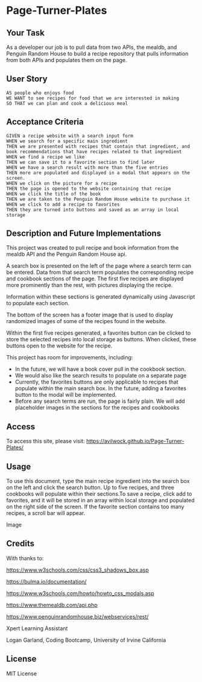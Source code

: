 # Page-Turner-Plates

## Your Task

As a developer our job is to pull data from two APIs, the mealdb, and Penguin Random House to build a recipe repository that pulls information from both APIs and populates them on the page.

## User Story
```
AS people who enjoys food
WE WANT to see recipes for food that we are interested in making
SO THAT we can plan and cook a delicious meal

```

## Acceptance Criteria

```
GIVEN a recipe website with a search input form
WHEN we search for a specific main ingredient
THEN we are presented with recipes that contain that ingredient, and book recommendations that have recipes related to that ingredient
WHEN we find a recipe we like
THEN we can save it to a favorite section to find later
WHEN we have a search result with more than the five entries
THEN more are populated and displayed in a modal that appears on the screen.
WHEN we click on the picture for a recipe
THEN the page is opened to the website containing that recipe
WHEN we click the title of the book
THEN we are taken to the Penguin Random House website to purchase it
WHEN we click to add a recipe to favorites
THEN they are turned into buttons and saved as an array in local storage

```

## Description and Future Implementations

This project was created to pull recipe and book information from the mealdb API and the Penguin Random House api. 

A search box is presented on the left of the page where a search term can be entered. Data from that search term populates the corresponding recipe and cookbook sections of the page. The first five recipes are displayed more prominently than the rest, with pictures displaying the recipe.

Information within these sections is generated dynamically using Javascript to populate each section.

The bottom of the screen has a footer image that is used to display randomized images of some of the recipes found in the website.

Within the first five recipes generated, a favorites button can be clicked to store the selected recipes into local storage as buttons. When clicked, these buttons open to the website for the recipe.

This project has room for improvements, including:
* In the future, we will have a book cover pull in the cookbook section.
* We would also like the search results to populate on a separate page
* Currently, the favorites buttons are only applicable to recipes that populate within the main search box. In the future, adding a favorites button to the modal will be implemented.
* Before any search terms are run, the page is fairly plain. We will add placeholder images in the sections for the recipes and cookbooks

## Access

To access this site, please visit: https://avilwock.github.io/Page-Turner-Plates/

## Usage

To use this document, type the main recipe ingredient into the search box on the left and click the search button. Up to five recipes, and three cookbooks will populate within their sections.To save a recipe, click add to favorites, and it will be stored in an array within local storage and populated on the right side of the screen. If the favorite section contains too many recipes, a scroll bar will appear.

Image

## Credits

With thanks to:

https://www.w3schools.com/css/css3_shadows_box.asp

https://bulma.io/documentation/

https://www.w3schools.com/howto/howto_css_modals.asp

https://www.themealdb.com/api.php

https://www.penguinrandomhouse.biz/webservices/rest/

Xpert Learning Assistant

Logan Garland, Coding Bootcamp, University of Irvine California

## License

MIT License
